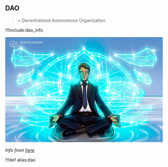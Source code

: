 ## DAO

> = Decentralized Autonomous Organization

!!!include:dao_info

![](img/dao_whatis_.jpg)

*Info from [here](https://en.wikipedia.org/wiki/Decentralized_autonomous_organization)*


!!!def alias:dao